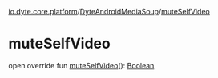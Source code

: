 [io.dyte.core.platform](../index.md)/[DyteAndroidMediaSoup](index.md)/[muteSelfVideo](mute-self-video.md)

# muteSelfVideo


open override fun [muteSelfVideo](mute-self-video.md)(): [Boolean](https://kotlinlang.org/api/latest/jvm/stdlib/kotlin/-boolean/index.html)
